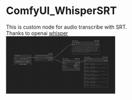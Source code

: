 # ComfyUI_WhisperSRT
This is custom node for audio transcribe with SRT. <br/>
Thanks to openai [whisper](https://github.com/openai/whisper) <br/>
<img src="assets/Screenshot 2025-06-01 173705.png" alt="My Image" width="300">

